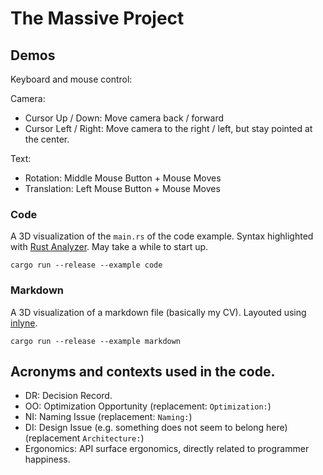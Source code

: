 # The Massive Project

## Demos

Keyboard and mouse control:

Camera:
- Cursor Up / Down: Move camera back / forward
- Cursor Left / Right: Move camera to the right / left, but stay pointed at the center.

Text:
- Rotation: Middle Mouse Button + Mouse Moves
- Translation: Left Mouse Button + Mouse Moves

### Code

A 3D visualization of the `main.rs` of the code example. Syntax highlighted with [Rust Analyzer](https://github.com/rust-lang/rust-analyzer). May take a while to start up.

```
cargo run --release --example code
```

### Markdown

A 3D visualization of a markdown file (basically my CV). Layouted using [inlyne](https://github.com/Inlyne-Project/inlyne).

```
cargo run --release --example markdown
```

## Acronyms and contexts used in the code.

- DR: Decision Record.
- OO: Optimization Opportunity (replacement: `Optimization:`)
- NI: Naming Issue (replacement: `Naming:`)
- DI: Design Issue (e.g. something does not seem to belong here) (replacement `Architecture:`)
- Ergonomics: API surface ergonomics, directly related to programmer happiness.
